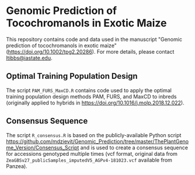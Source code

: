 # Genomic Prediction of Tocochromanols in Exotic Maize

This repository contains code and data used in the manuscript "Genomic prediction of tocochromanols in exotic maize" (https://doi.org/10.1002/tpg2.20286). For more details, please contact ltibbs@iastate.edu.

## Optimal Training Population Design 

The script `PAM_FURS_MaxCD.R` contains code used to apply the optimal training population design methods PAM, FURS, and MaxCD to inbreds (originally applied to hybrids in https://doi.org/10.1016/j.molp.2018.12.022).

## Consensus Sequence

The script `R_consensus.R` is based on the publicly-available Python script https://github.com/mdzievit/Genomic_Prediction/tree/master/ThePlantGenome_Version/Consensus_Script and is used to create a consensus sequence for accessions genotyped multiple times (vcf format, original data from `ZeaGBSv27_publicSamples_imputedV5_AGPv4-181023.vcf` available from Panzea).


